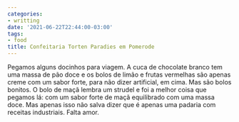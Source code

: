 ```yaml
---
categories:
- writting
date: '2021-06-22T22:44:00-03:00'
tags:
- food
title: Confeitaria Torten Paradies em Pomerode
---
```


Pegamos alguns docinhos para viagem. A cuca de chocolate branco tem uma massa de pão doce e os bolos de limão e frutas vermelhas são apenas creme com um sabor forte, para não dizer artificial, em cima. Mas são bolos bonitos. O bolo de maçã lembra um strudel e foi a melhor coisa que pegamos lá: com um sabor forte de maçã equilibrado com uma massa doce. Mas apenas isso não salva dizer que é apenas uma padaria com receitas industriais. Falta amor.